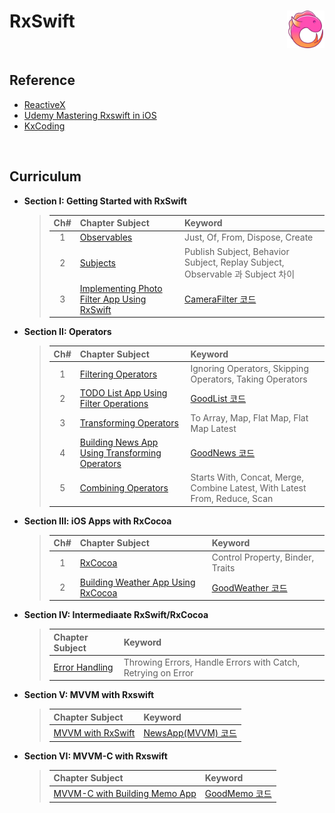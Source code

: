 # RxSwift <img src = "https://github.com/ReactiveX/RxSwift/raw/main/assets/RxSwift_Logo.png" width = 60  align = right> 


<br>

## Reference
- [ReactiveX](http://reactivex.io/)
- [Udemy Mastering Rxswift in iOS](https://www.udemy.com/course/mastering-rxswift-in-ios/)
- [KxCoding](https://www.youtube.com/watch?v=m41N4czHGF4&list=PLziSvys01Oek7ANk4rzOYobnUU_FTu5ns)

<br>

## Curriculum

* **Section I: Getting Started with RxSwift**
  > | Ch# | Chapter Subject | Keyword |
  > |:---:| :--- | :--- |
  > |1| [Observables](https://www.notion.so/Observables-0d3b84af6e0540f6ac231aa9e6a28138) | Just, Of, From, Dispose, Create |
  > |2| [Subjects](https://www.notion.so/Subject-c75ff57eecd549b5b22a1d35455fec56) | Publish Subject, Behavior Subject, Replay Subject, Observable 과 Subject 차이 |
  > |3| [Implementing Photo Filter App Using RxSwift](https://llan.tistory.com/14?category=964985) | [CameraFilter 코드](https://github.com/camosss/RxSwift/tree/main/CameraFilter) |

* **Section II: Operators**
  > | Ch# | Chapter Subject | Keyword |
  > |:---:| :--- | :--- |
  > |1| [Filtering Operators](https://www.notion.so/Filtering-Operators-a3d77b28919f4255b3727f0ec70d0dcb) | Ignoring Operators, Skipping Operators, Taking Operators |
  > |2| [TODO List App Using Filter Operations](https://llan.tistory.com/16?category=964985) | [GoodList 코드](https://github.com/camosss/RxSwift/tree/main/GoodList) |
  > |3| [Transforming Operators](https://www.notion.so/Transforming-Operators-1e78cc2409c84678a57623e463669477) | To Array, Map, Flat Map, Flat Map Latest |
  > |4| [Building News App Using Transforming Operators](https://llan.tistory.com/19?category=964985) | [GoodNews 코드](https://github.com/camosss/RxSwift/tree/main/GoodNews) |
  > |5| [Combining Operators](https://www.notion.so/Combining-Operators-50407af9c7cd4f208f005041a3a8489c) | Starts With, Concat, Merge, Combine Latest, With Latest From, Reduce, Scan |


* **Section III: iOS Apps with RxCocoa**
  > | Ch# | Chapter Subject | Keyword |
  > | :---: | :--- | :--- |
  > |1| [RxCocoa](https://www.notion.so/RxCocoa-2333716ea79c4bcfa594bd7dd79e1d7b) | Control Property, Binder, Traits |
  > |2| [Building Weather App Using RxCocoa](https://llan.tistory.com/22?category=964985)| [GoodWeather 코드](https://github.com/camosss/RxSwift/tree/main/GoodWeather) |


* **Section IV: Intermediaate RxSwift/RxCocoa**
  > | Chapter Subject | Keyword |
  > | :--- | :--- |
  > | [Error Handling](https://www.notion.so/Error-Handling-cd065975c2e94e8a8bddf6d9f53f16a2) | Throwing Errors, Handle Errors with Catch, Retrying on Error |


* **Section V: MVVM with Rxswift**
  > | Chapter Subject | Keyword |
  > | :--- | :--- |
  > | [MVVM with RxSwift](https://llan.tistory.com/24?category=964985) | [NewsApp(MVVM) 코드](https://github.com/camosss/RxSwift/tree/main/NewsAppMVVM) |


* **Section VI: MVVM-C with Rxswift**
  > | Chapter Subject | Keyword |
  > | :--- | :--- |
  > | [MVVM-C with Building Memo App](https://www.notion.so/Building-Memo-App-b92971e0ef5f46229a7ffc8066953760) | [GoodMemo 코드](https://github.com/camosss/RxSwift/tree/main/GoodMemo) |






